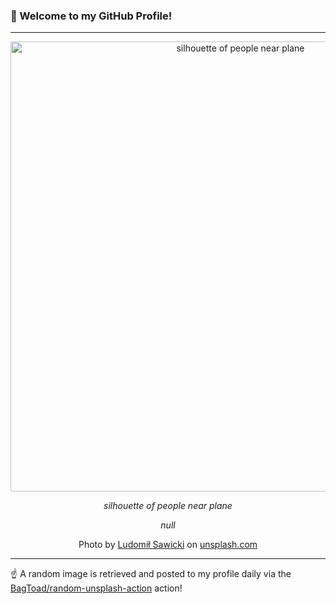 ### 👋 Welcome to my GitHub Profile!

----

<div align="center">
  <img width="720" src="https://images.unsplash.com/photo-1506534518223-4d8af6de5bc3?crop=entropy&cs=tinysrgb&fit=max&fm=jpg&ixid=M3w1NTI0OTR8MHwxfHJhbmRvbXx8fHx8fHx8fDE3MzE3Mzc1MDV8&ixlib=rb-4.0.3&q=80&w=1080" alt="silhouette of people near plane">
  
  <em>silhouette of people near plane</em>
  
  <em>null</em>
  
  Photo by [Ludomił Sawicki](http://fb.me/ludosavick) on [unsplash.com](https://unsplash.com/)
</div>

----

☝️ A random image is retrieved and posted to my profile daily via the [BagToad/random-unsplash-action](https://github.com/BagToad/random-unsplash-action) action!
